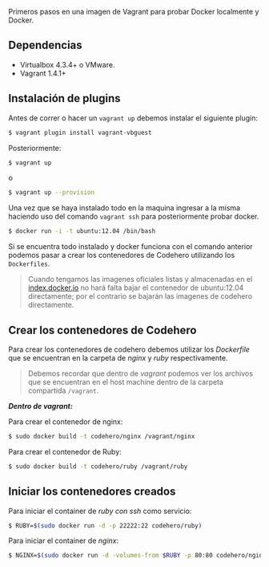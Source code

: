 Primeros pasos en una imagen de Vagrant para probar Docker localmente y Docker.

## Dependencias

- Virtualbox 4.3.4+ o VMware.
- Vagrant 1.4.1+

## Instalación de plugins
Antes de correr o hacer un `vagrant up` debemos instalar el siguiente plugin:

```sh
$ vagrant plugin install vagrant-vbguest
```

Posteriormente:

```sh
$ vagrant up
```

o

```sh
$ vagrant up --provision
```

Una vez que se haya instalado todo en la maquina ingresar a la misma haciendo uso del comando
`vagrant ssh` para posteriormente probar docker.

```sh
$ docker run -i -t ubuntu:12.04 /bin/bash
```

Si se encuentra todo instalado y docker funciona con el comando anterior podemos pasar
a crear los contenedores de Codehero utilizando los `Dockerfiles`.

> Cuando tengamos las imagenes oficiales listas y almacenadas en el [index.docker.io](http://index.docker.io)
no hará falta bajar el contenedor de ubuntu:12.04 directamente; por el contrario se bajarán las imagenes
de codehero directamente.

## Crear los contenedores de Codehero

Para crear los contenedores de codehero debemos utilizar los *Dockerfile* que se encuentran
en la carpeta de *nginx* y *ruby* respectivamente.

> Debemos recordar que dentro de *vagrant* podemos ver los archivos que se encuentran en el
host machine dentro de la carpeta compartida `/vagrant`.

***Dentro de vagrant:***

Para crear el contenedor de nginx:

```sh
$ sudo docker build -t codehero/nginx /vagrant/nginx
```

Para crear el contenedor de Ruby:

```sh
$ sudo docker build -t codehero/ruby /vagrant/ruby
```

## Iniciar los contenedores creados

Para iniciar el container de *ruby con ssh* como servicio:

```sh
$ RUBY=$(sudo docker run -d -p 22222:22 codehero/ruby)
```

Para iniciar el container de *nginx*:

```sh
$ NGINX=$(sudo docker run -d -volumes-from $RUBY -p 80:80 codehero/nginx)
```

